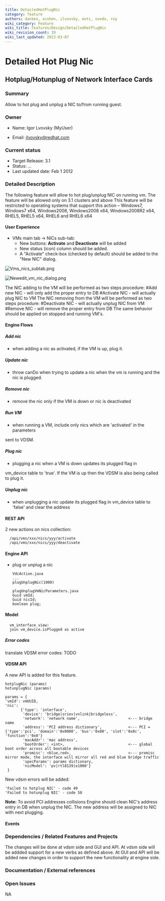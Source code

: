 ```yaml
---
title: DetailedHotPlugNic
category: feature
authors: danken, ecohen, ilvovsky, moti, ovedo, roy
wiki_category: Feature
wiki_title: Features/Design/DetailedHotPlugNic
wiki_revision_count: 19
wiki_last_updated: 2013-03-07
---
```


# Detailed Hot Plug Nic

## Hotplug/Hotunplug of Network Interface Cards

### Summary

Allow to hot plug and unplug a NIC to/from running guest.

### Owner

*   Name: Igor Lvovsky (MyUser)

<!-- -->

*   Email: ilvovsky@redhat.com

### Current status

*   Target Release: 3.1
*   Status: ...
*   Last updated date: Feb 1 2012

### Detailed Description

The following feature will allow to hot plug/unplug NIC on running vm.
The feature will be allowed only on 3.1 clusters and above
This feature will be restricted to operating systems that support this action – Windows7, Windows7 x64, Windows2008, Windows2008 x64, Windows2008R2 x64, RHEL5, RHEL5 x64, RHEL6 and RHEL6 x64

#### User Experience

*   VMs main tab -> NICs sub-tab:
    -   New buttons: **Activate** and **Deactivate** will be added
    -   New status (icon) column should be added.
    -   A "Activate" check-box (checked by default) should be added to the "New NIC" dialog.

![](Vms_nics_subtab.png "Vms_nics_subtab.png")

![](Newedit_vm_nic_dialog.png "Newedit_vm_nic_dialog.png")

The NIC adding to the VM will be performed as two steps procedure:
#Add new NIC - will only add the proper entry to DB
#Activate NIC - will actually plug NIC to VM
 The NIC removing from the VM will be performed as two steps procedure:
#Deactivate NIC - will actually unplug NIC from VM
#Remove NIC - will remove the proper entry from DB
 The same behavior should be applied on stopped and running VM's.

#### Engine Flows

##### Add nic

*   when adding a nic as activated, if the VM is up, plug it.

##### Update nic

*   throw canDo when trying to update a nic when the vm is running and the nic is plugged.

##### Remove nic

*   remove the nic only if the VM is down or nic is deactivated

##### Run VM

*   when running a VM, include only nics which are 'activated' in the parameters

sent to VDSM.

##### Plug nic

*   plugging a nic when a VM is down updates its plugged flag in

vm_device table to 'true'. If the VM is up then the VDSM is also being called to plug it.

##### Unplug nic

*   when unplugging a nic update its plugged flag in vm_device table to 'false' and clear the address

#### REST API

2 new actions on nics collection:

      /api/vms/xxx/nics/yyy/activate
      /api/vms/xxx/nics/yyy/deactivate

#### Engine API

* plug or unplug a nic

      VdcAction.java
      ...
      plugUnplugNic(1000)

      plugUnplugVmNicParameters.java
      Guid vmId;
      Guid nicId;
      boolean plug;

#### Model

      vm_interface_view:
      join vm_device.isPlugged as active

##### Error codes

translate VDSM error codes: TODO

#### VDSM API

A new API is added for this feature.

    hotplugNic (params)
    hotunplugNic (params)

    params = {
    'vmId': vmUUID, 
    'nic':  
           {'type': 'interface',
            'device': 'bridge|sriov|vnlink|bridgeless',
            'network': 'network name',                      <--- bridge name
            'address': 'PCI address dictionary',            <--- PCI = {'type':'pci', 'domain':'0x0000', 'bus':'0x00', 'slot':'0x0c', 'function':'0x0'}
            'macAddr': 'mac address',
            'bootOrder': <int>,                             <--- global boot order across all bootable devices
            'promisc': <blue,red>,                          <--- promisc mirror mode, the interface will mirror all red and blue bridge traffic
            'specParams': params dictionary,
            'nicModel': 'pv|rtl8139|e1000'}
     }

New vdsm errors will be added:

    'Failed to hotplug NIC' - code 49
    'Failed to hotunplug NIC' - code 50

**Note:** To avoid PCI addresses collisions Engine should clean NIC's address entry in DB when unplug the NIC.
The new address will be assigned to NIC with next plugging.

#### Events

### Dependencies / Related Features and Projects

The changes will be done at vdsm side and GUI and API.
At vdsm side will be addded support for a new verbs as defined above.
At GUI and API will be added new changes in order to support the new functionality at engine side.

### Documentation / External references


### Open Issues

NA


